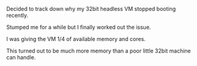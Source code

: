 Decided to track down why my 32bit headless VM stopped booting recently.

Stumped me for a while but I finally worked out the issue.

I was giving the VM 1/4 of available memory and cores.

This turned out to be much more memory than a poor little 32bit machine can handle.